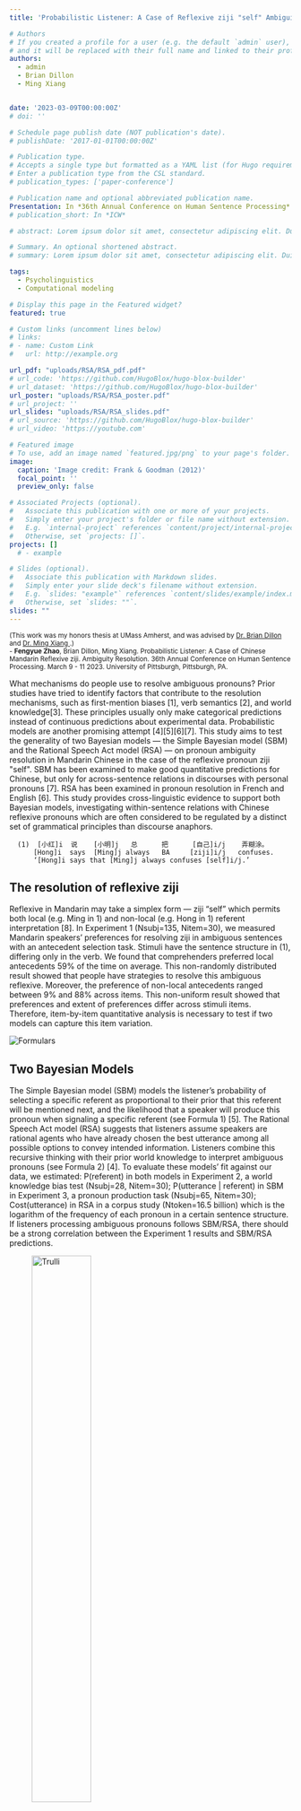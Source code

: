 ```yaml
---
title: 'Probabilistic Listener: A Case of Reflexive ziji "self" Ambiguity Resolution in Mandarin'

# Authors
# If you created a profile for a user (e.g. the default `admin` user), write the username (folder name) here
# and it will be replaced with their full name and linked to their profile.
authors:
  - admin
  - Brian Dillon
  - Ming Xiang


date: '2023-03-09T00:00:00Z'
# doi: ''

# Schedule page publish date (NOT publication's date).
# publishDate: '2017-01-01T00:00:00Z'

# Publication type.
# Accepts a single type but formatted as a YAML list (for Hugo requirements).
# Enter a publication type from the CSL standard.
# publication_types: ['paper-conference']

# Publication name and optional abbreviated publication name.
Presentation: In *36th Annual Conference on Human Sentence Processing*
# publication_short: In *ICW*

# abstract: Lorem ipsum dolor sit amet, consectetur adipiscing elit. Duis posuere tellus ac convallis placerat. Proin tincidunt magna sed ex sollicitudin condimentum. Sed ac faucibus dolor, scelerisque sollicitudin nisi. Cras purus urna, suscipit quis sapien eu, pulvinar tempor diam. Quisque risus orci, mollis id ante sit amet, gravida egestas nisl. Sed ac tempus magna. Proin in dui enim. Donec condimentum, sem id dapibus fringilla, tellus enim condimentum arcu, nec volutpat est felis vel metus. Vestibulum sit amet erat at nulla eleifend gravida.

# Summary. An optional shortened abstract.
# summary: Lorem ipsum dolor sit amet, consectetur adipiscing elit. Duis posuere tellus ac convallis placerat. Proin tincidunt magna sed ex sollicitudin condimentum.

tags:
  - Psycholinguistics
  - Computational modeling

# Display this page in the Featured widget?
featured: true

# Custom links (uncomment lines below)
# links:
# - name: Custom Link
#   url: http://example.org

url_pdf: "uploads/RSA/RSA_pdf.pdf"
# url_code: 'https://github.com/HugoBlox/hugo-blox-builder'
# url_dataset: 'https://github.com/HugoBlox/hugo-blox-builder'
url_poster: "uploads/RSA/RSA_poster.pdf"
# url_project: ''
url_slides: "uploads/RSA/RSA_slides.pdf"
# url_source: 'https://github.com/HugoBlox/hugo-blox-builder'
# url_video: 'https://youtube.com'

# Featured image
# To use, add an image named `featured.jpg/png` to your page's folder.
image:
  caption: 'Image credit: Frank & Goodman (2012)'
  focal_point: ''
  preview_only: false

# Associated Projects (optional).
#   Associate this publication with one or more of your projects.
#   Simply enter your project's folder or file name without extension.
#   E.g. `internal-project` references `content/project/internal-project/index.md`.
#   Otherwise, set `projects: []`.
projects: []
  # - example

# Slides (optional).
#   Associate this publication with Markdown slides.
#   Simply enter your slide deck's filename without extension.
#   E.g. `slides: "example"` references `content/slides/example/index.md`.
#   Otherwise, set `slides: ""`.
slides: ""
---
```


<sup> (This work was my honors thesis at UMass Amherst, and was advised by <a href = "https://www.umass.edu/linguistics/member/brian-dillon"> Dr. Brian Dillon </a> and <a href = "https://linguistics.uchicago.edu/people/ming-xiang"> Dr. Ming Xiang </a>.) </sup>
<br>
<sup> - <strong>Fengyue Zhao</strong>, Brian Dillon, Ming Xiang. Probabilistic Listener: A Case of Chinese Mandarin Reflexive ziji. Ambiguity Resolution. 36th Annual Conference on Human Sentence Processing. March 9 - 11 2023. University of Pittsburgh, Pittsburgh, PA. </sup>

What mechanisms do people use to resolve ambiguous pronouns? Prior studies have tried to identify factors that contribute to the resolution mechanisms, such as first-mention biases [1], verb semantics [2], and world knowledge[3]. These principles usually only make categorical predictions instead of continuous predictions about experimental data. Probabilistic models are another promising attempt [4][5][6][7]. This study aims to test the generality of two Bayesian models — the Simple Bayesian model (SBM) and the Rational Speech Act model (RSA) — on pronoun ambiguity resolution in Mandarin Chinese in the case of the reflexive pronoun ziji "self". SBM has been examined to make good quantitative predictions for Chinese, but only for across-sentence relations in discourses with personal pronouns [7]. RSA has been examined in pronoun resolution in French and English [6]. This study provides cross-linguistic evidence to support both Bayesian models, investigating within-sentence relations with Chinese reflexive pronouns which are often considered to be regulated by a distinct set of grammatical principles than discourse anaphors.

      (1)  [小红]i  说    [小明]j   总      把      [自己]i/j    弄糊涂。
          [Hong]i  says  [Ming]j always   BA     [ziji]i/j   confuses.
          ‘[Hong]i says that [Ming]j always confuses [self]i/j.’

## The resolution of reflexive ziji
Reflexive in Mandarin may take a simplex form — ziji “self” which permits both local (e.g. Ming in 1) and non-local (e.g. Hong in 1) referent interpretation [8]. In Experiment 1 (Nsubj=135, Nitem=30), we measured Mandarin speakers’ preferences for resolving ziji in ambiguous sentences with an antecedent selection task. Stimuli have the sentence structure in (1), differing only in the verb. We found that comprehenders preferred local antecedents 59% of the time on average. This non-randomly distributed result showed that people have strategies to resolve this ambiguous reflexive. Moreover, the preference of non-local antecedents ranged between 9% and 88% across items. This non-uniform result showed that preferences and extent of preferences differ across stimuli items. Therefore, item-by-item quantitative analysis is necessary to test if two models can capture this item variation. 

![Formulars](/uploads/RSA/RSA_pic1.png)

## Two Bayesian Models
The Simple Bayesian model (SBM) models the listener’s probability of selecting  a specific referent as proportional to their prior that this referent will be mentioned next, and the likelihood that a speaker will produce this pronoun when signaling a specific referent (see Formula 1) [5]. The Rational Speech Act model (RSA) suggests that listeners assume speakers are rational agents who have already chosen the best utterance among all possible options to convey intended information. Listeners combine this recursive thinking with their prior world knowledge to interpret ambiguous pronouns (see Formula 2) [4]. To evaluate these models’ fit against our data, we estimated: P(referent) in both models in Experiment 2, a world knowledge bias test (Nsubj=28, Nitem=30); P(utterance | referent) in SBM in Experiment 3, a pronoun production task (Nsubj=65, Nitem=30); Cost(utterance) in RSA in a corpus study (Ntoken=16.5 billion) which is the logarithm of the frequency of each pronoun in a certain sentence structure. If listeners processing ambiguous pronouns follows SBM/RSA, there should be a strong correlation between the Experiment 1 results and SBM/RSA predictions.

<figure>
<img src="/uploads/RSA/RSA_pic2.png" alt="Trulli" style="width:50%">
<img src="/uploads/RSA/RSA_pic3.png" alt="Trulli" style="width:50%">
<figcaption align = "center"><b>Fig.1 - Fit RSA model predictions (top) and SBM model predictions (bottom) with experimental data from Experiment 1 on an item-by-item basis.</b></figcaption>
</figure>

| | R-squared  | MSE | MAE   | P-value        |
| ------------ | ------------ | ------------ | -----------: | ------------------- |
|SBM| 0.598 | 0.025    | 0.138 | 0.0007|
|RSA| 0.674   | 0.006    | 0.048     |0.0002|

<p style ="text-align: center;"><b><span style="font-size:0.8em">Table 1. R-squared, MSE, MAE, and P-value of the two models for model evaluations.</span></b></p>


## Results and Discussions
Item-by-item quantitative analysis in Fig.1 shows that both SBM and RSA can make accurate predictions for the resolution of the ambiguous pronoun ziji (R2>0.59, p<0.001), providing a case study to support that within-sentence reflexive binding obeys principles of Bayesian inference too. Meanwhile, although both SBM and RSA are Bayesian models, the statistical results in Table 1 show that RSA performs a little better while SBM overestimates the non-local antecedent choices and underestimates the local antecedent choices. The difference between two models is that listeners in SBM reason about the production of the pronoun directly using their own experience without encoding explicit the frequency of pronouns, while listeners in RSA are rational and reason indirectly by thinking about how a rational speaker would choose pronouns, and this rational speaker would explicitly take the frequency of pronouns into account (the Cost term in Formula 2). One possible explanation for this is that a multilevel recursive reasoning between listeners and speakers coupled with the explicitly encoded frequency of pronouns could enhance model predictions, leading to a better fit between RSA and the experimental data. 

## References
[1] Järvikivi, J., van Gompel, R. P., Hyönä, J., & Bertram, R. (2005). Psychological Science. 

[2] Koornneef A. W., & van Berkum J. J. A. (2006). Journal of Memory and Language. 

[3] Hobbs, J. R. (1979). Cognitive Science.   

[4] Frank, M. C., & Goodman, N. D. (2012). Science.      

[5] Kehler, A, & Rohde, H. (2013). Theoretical Linguistics. 

[6] Schulz, M., Burnett, H., & Hemforth, B. (2021). A Journal of General Linguistics. 

[7] Zhan, M., Levy, R., Kehler, A. (2020). PLOS ONE. 

[8] Huang, C.-T. J., Li, Y.-h. A., & Li, Y. (2009). Cambridge University Press. 

